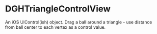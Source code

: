 DGHTriangleControlView
======================

An iOS UIControl(ish) object. Drag a ball around a triangle - use distance from ball center to each vertex as a control value.
